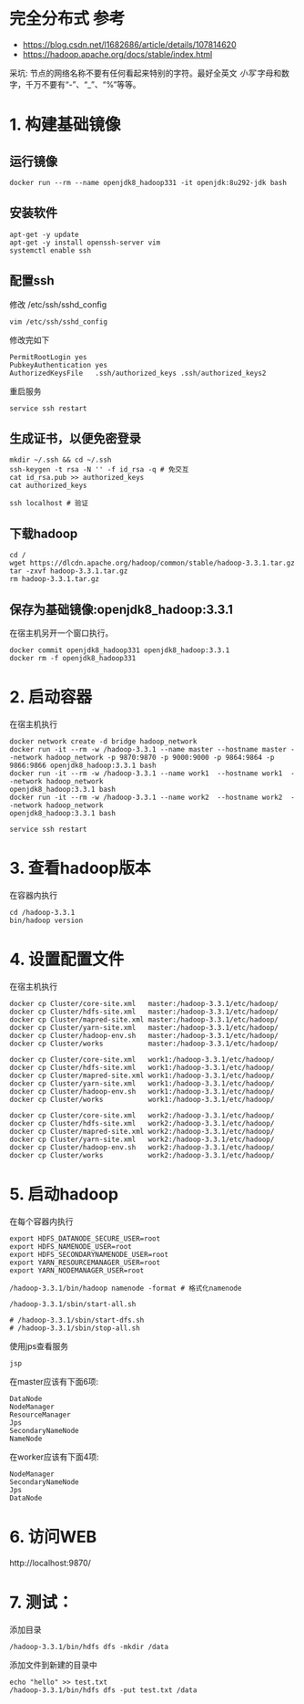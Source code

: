# 完全分布式 参考
- https://blog.csdn.net/l1682686/article/details/107814620
- https://hadoop.apache.org/docs/stable/index.html

采坑: 节点的网络名称不要有任何看起来特别的字符。最好全英文 *小写* 字母和数字，千万不要有“-”、“_”、“%”等等。

# 1. 构建基础镜像
## 运行镜像
```
docker run --rm --name openjdk8_hadoop331 -it openjdk:8u292-jdk bash
```

## 安装软件
```
apt-get -y update
apt-get -y install openssh-server vim
systemctl enable ssh
```

## 配置ssh
修改 /etc/ssh/sshd_config
```
vim /etc/ssh/sshd_config
```

修改完如下
```
PermitRootLogin yes
PubkeyAuthentication yes
AuthorizedKeysFile   .ssh/authorized_keys .ssh/authorized_keys2
```

重启服务
```
service ssh restart
```

## 生成证书，以便免密登录
```
mkdir ~/.ssh && cd ~/.ssh
ssh-keygen -t rsa -N '' -f id_rsa -q # 免交互
cat id_rsa.pub >> authorized_keys
cat authorized_keys

ssh localhost # 验证
```


## 下载hadoop
```
cd /
wget https://dlcdn.apache.org/hadoop/common/stable/hadoop-3.3.1.tar.gz
tar -zxvf hadoop-3.3.1.tar.gz
rm hadoop-3.3.1.tar.gz
```


## 保存为基础镜像:openjdk8_hadoop:3.3.1
在宿主机另开一个窗口执行。
```
docker commit openjdk8_hadoop331 openjdk8_hadoop:3.3.1
docker rm -f openjdk8_hadoop331
```


# 2. 启动容器
在宿主机执行
```
docker network create -d bridge hadoop_network
docker run -it --rm -w /hadoop-3.3.1 --name master --hostname master --network hadoop_network -p 9870:9870 -p 9000:9000 -p 9864:9864 -p 9866:9866 openjdk8_hadoop:3.3.1 bash
docker run -it --rm -w /hadoop-3.3.1 --name work1  --hostname work1  --network hadoop_network                                                     openjdk8_hadoop:3.3.1 bash
docker run -it --rm -w /hadoop-3.3.1 --name work2  --hostname work2  --network hadoop_network                                                     openjdk8_hadoop:3.3.1 bash

service ssh restart

```


# 3. 查看hadoop版本
在容器内执行
```
cd /hadoop-3.3.1
bin/hadoop version
```


# 4. 设置配置文件
在宿主机执行
```
docker cp Cluster/core-site.xml   master:/hadoop-3.3.1/etc/hadoop/
docker cp Cluster/hdfs-site.xml   master:/hadoop-3.3.1/etc/hadoop/
docker cp Cluster/mapred-site.xml master:/hadoop-3.3.1/etc/hadoop/
docker cp Cluster/yarn-site.xml   master:/hadoop-3.3.1/etc/hadoop/
docker cp Cluster/hadoop-env.sh   master:/hadoop-3.3.1/etc/hadoop/
docker cp Cluster/works           master:/hadoop-3.3.1/etc/hadoop/

docker cp Cluster/core-site.xml   work1:/hadoop-3.3.1/etc/hadoop/
docker cp Cluster/hdfs-site.xml   work1:/hadoop-3.3.1/etc/hadoop/
docker cp Cluster/mapred-site.xml work1:/hadoop-3.3.1/etc/hadoop/
docker cp Cluster/yarn-site.xml   work1:/hadoop-3.3.1/etc/hadoop/
docker cp Cluster/hadoop-env.sh   work1:/hadoop-3.3.1/etc/hadoop/
docker cp Cluster/works           work1:/hadoop-3.3.1/etc/hadoop/

docker cp Cluster/core-site.xml   work2:/hadoop-3.3.1/etc/hadoop/
docker cp Cluster/hdfs-site.xml   work2:/hadoop-3.3.1/etc/hadoop/
docker cp Cluster/mapred-site.xml work2:/hadoop-3.3.1/etc/hadoop/
docker cp Cluster/yarn-site.xml   work2:/hadoop-3.3.1/etc/hadoop/
docker cp Cluster/hadoop-env.sh   work2:/hadoop-3.3.1/etc/hadoop/
docker cp Cluster/works           work2:/hadoop-3.3.1/etc/hadoop/

```

# 5. 启动hadoop
在每个容器内执行
```
export HDFS_DATANODE_SECURE_USER=root
export HDFS_NAMENODE_USER=root 
export HDFS_SECONDARYNAMENODE_USER=root 
export YARN_RESOURCEMANAGER_USER=root 
export YARN_NODEMANAGER_USER=root

/hadoop-3.3.1/bin/hadoop namenode -format # 格式化namenode

/hadoop-3.3.1/sbin/start-all.sh

# /hadoop-3.3.1/sbin/start-dfs.sh
# /hadoop-3.3.1/sbin/stop-all.sh

```

使用jps查看服务
```
jsp
```

在master应该有下面6项:
```
DataNode
NodeManager
ResourceManager
Jps
SecondaryNameNode
NameNode
```

在worker应该有下面4项:
```
NodeManager
SecondaryNameNode
Jps
DataNode
```


# 6. 访问WEB
http://localhost:9870/


# 7. 测试：
添加目录
```
/hadoop-3.3.1/bin/hdfs dfs -mkdir /data
```

添加文件到新建的目录中
```
echo "hello" >> test.txt
/hadoop-3.3.1/bin/hdfs dfs -put test.txt /data
```
